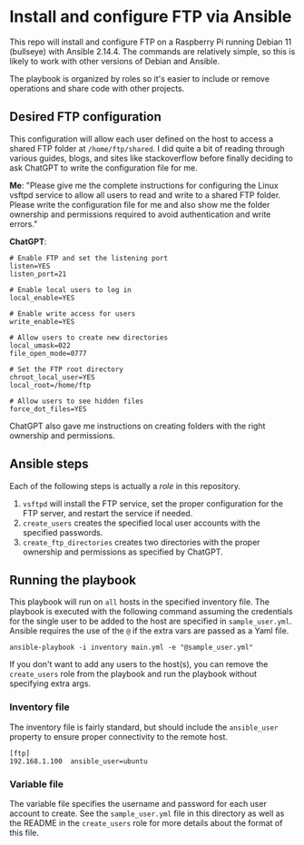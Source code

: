 # Install and configure FTP via Ansible

This repo will install and configure FTP on a Raspberry Pi running Debian 11 (bullseye) with Ansible 2.14.4. The commands are relatively simple, so this is likely to work with other versions of Debian and Ansible.

The playbook is organized by roles so it's easier to include or remove operations and share code with other projects.

## Desired FTP configuration

This configuration will allow each user defined on the host to access a shared FTP folder at `/home/ftp/shared`. I did quite a bit of reading through various guides, blogs, and sites like stackoverflow before finally deciding to ask ChatGPT to write the configuration file for me.

**Me**: "Please give me the complete instructions for configuring the Linux vsftpd service to allow all users to read and write to a shared FTP folder. Please write the configuration file for me and also show me the folder ownership and permissions required to avoid authentication and write errors."

**ChatGPT**:

```properties
# Enable FTP and set the listening port
listen=YES
listen_port=21

# Enable local users to log in
local_enable=YES

# Enable write access for users
write_enable=YES

# Allow users to create new directories
local_umask=022
file_open_mode=0777

# Set the FTP root directory
chroot_local_user=YES
local_root=/home/ftp

# Allow users to see hidden files
force_dot_files=YES
```

ChatGPT also gave me instructions on creating folders with the right ownership and permissions.

## Ansible steps

Each of the following steps is actually a *role* in this repository.
1. `vsftpd` will install the FTP service, set the proper configuration for the FTP server, and restart the service if needed.
1. `create_users` creates the specified local user accounts with the specified passwords.
1. `create_ftp_directories` creates two directories with the proper ownership and permissions as specified by ChatGPT.

## Running the playbook

This playbook will run on `all` hosts in the specified inventory file. The playbook is executed with the following command assuming the credentials for the single user to be added to the host are specified in `sample_user.yml`. Ansible requires the use of the `@` if the extra vars are passed as a Yaml file.

```
ansible-playbook -i inventory main.yml -e "@sample_user.yml"
```

If you don't want to add any users to the host(s), you can remove the `create_users` role from the playbook and run the playbook without specifying extra args.

### Inventory file

The inventory file is fairly standard, but should include the `ansible_user` property to ensure proper connectivity to the remote host.

```properties
[ftp]
192.168.1.100  ansible_user=ubuntu
```

### Variable file

The variable file specifies the username and password for each user account to create. See the `sample_user.yml` file in this directory as well as the README in the `create_users` role for more details about the format of this file.
